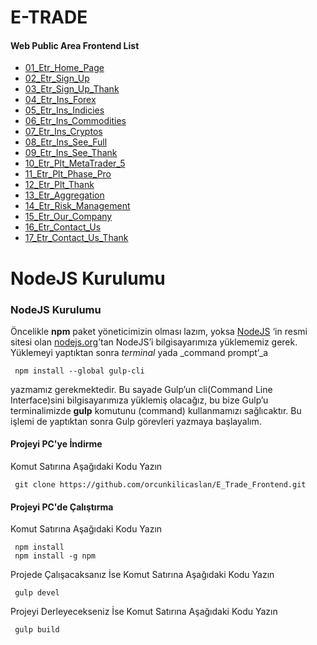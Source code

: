 # E-TRADE

#### Web Public Area Frontend List
 - [01_Etr_Home_Page](https://orcunkilicaslan.github.io/E_Trade_Frontend/index.html)
 - [02_Etr_Sign_Up](https://orcunkilicaslan.github.io/E_Trade_Frontend/sign-up.html)
 - [03_Etr_Sign_Up_Thank](https://orcunkilicaslan.github.io/E_Trade_Frontend/sign-up-thank.html)
 - [04_Etr_Ins_Forex](https://orcunkilicaslan.github.io/E_Trade_Frontend/instruments-forex.html)
 - [05_Etr_Ins_Indicies](https://orcunkilicaslan.github.io/E_Trade_Frontend/instruments-indicies.html)
 - [06_Etr_Ins_Commodities](https://orcunkilicaslan.github.io/E_Trade_Frontend/instruments-commodities.html)
 - [07_Etr_Ins_Cryptos](https://orcunkilicaslan.github.io/E_Trade_Frontend/instruments-cryptos.html)
 - [08_Etr_Ins_See_Full](https://orcunkilicaslan.github.io/E_Trade_Frontend/instruments-seefull.html)
 - [09_Etr_Ins_See_Thank](https://orcunkilicaslan.github.io/E_Trade_Frontend/instruments-seefull-thank.html)
 - [10_Etr_Plt_MetaTrader_5](https://orcunkilicaslan.github.io/E_Trade_Frontend/platforms-metatrader-5.html)
 - [11_Etr_Plt_Phase_Pro](https://orcunkilicaslan.github.io/E_Trade_Frontend/platforms-phase-pro.html)
 - [12_Etr_Plt_Thank](https://orcunkilicaslan.github.io/E_Trade_Frontend/platforms-thank.html)
 - [13_Etr_Aggregation](https://orcunkilicaslan.github.io/E_Trade_Frontend/aggregation.html)
 - [14_Etr_Risk_Management](https://orcunkilicaslan.github.io/E_Trade_Frontend/risk-management.html)
 - [15_Etr_Our_Company](https://orcunkilicaslan.github.io/E_Trade_Frontend/our-company.html)
 - [16_Etr_Contact_Us](https://orcunkilicaslan.github.io/E_Trade_Frontend/contact-us.html)
 - [17_Etr_Contact_Us_Thank](https://orcunkilicaslan.github.io/E_Trade_Frontend/contact-us-thank.html)
  
   

# NodeJS Kurulumu
  
### NodeJS Kurulumu  
Öncelikle **npm** paket yöneticimizin olması lazım, yoksa [NodeJS](https://nodejs.org/) ‘in resmi sitesi olan [nodejs.org](https://nodejs.org/en/download/)’tan NodeJS’i bilgisayarımıza yüklememiz gerek.  Yüklemeyi yaptıktan sonra _terminal_ yada _command prompt’_a  
  
     npm install --global gulp-cli  

yazmamız gerekmektedir. Bu sayade Gulp’un cli(Command Line Interface)sini bilgisayarımıza yüklemiş olacağız, bu bize Gulp’u terminalimizde **gulp** komutunu (command) kullanmamızı sağlıcaktır. Bu işlemi de yaptıktan sonra Gulp görevleri yazmaya başlayalım.  
  
  
#### Projeyi PC'ye İndirme  
Komut Satırına Aşağıdaki Kodu Yazın  

     git clone https://github.com/orcunkilicaslan/E_Trade_Frontend.git  

#### Projeyi PC'de Çalıştırma  
Komut Satırına Aşağıdaki Kodu Yazın  

     npm install
     npm install -g npm  

Projede Çalışacaksanız İse Komut Satırına Aşağıdaki Kodu Yazın  

     gulp devel  

Projeyi Derleyecekseniz İse Komut Satırına Aşağıdaki Kodu Yazın  

     gulp build

